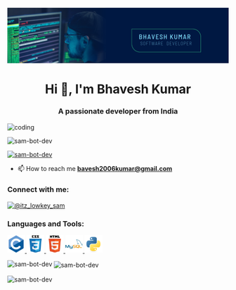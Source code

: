 ![logo](https://github.com/Sam-bot-dev/Sam-bot-dev/blob/main/Blue%20And%20Green%20Professional%20Technology%20LinkedIn%20Banner_20241020_003215_0000.png)
<h1 align="center">Hi 👋, I'm Bhavesh Kumar</h1>
<h3 align="center">A passionate developer from India</h3>
<img align="center" alt="coding" width="400" src="https://i.pinimg.com/originals/41/7e/be/417ebee986aec41629278b1e04cfbfe9.gif">
<p align="left"> <img src="https://komarev.com/ghpvc/?username=sam-bot-dev&label=Profile%20views&color=0e75b6&style=flat" alt="sam-bot-dev" /> </p>

<p align="left"> <a href="https://github.com/ryo-ma/github-profile-trophy"><img src="https://github-profile-trophy.vercel.app/?username=sam-bot-dev" alt="sam-bot-dev" /></a> </p>

- 📫 How to reach me **bavesh2006kumar@gmail.com**

<h3 align="left">Connect with me:</h3>
<p align="left">
<a href="[https://instagram.com/@codeninja0](https://www.instagram.com/codeninja0?igsh=dWF5cm9xeGhlczc4&utm_source=qr" target="blank"><img align="center" src="https://raw.githubusercontent.com/rahuldkjain/github-profile-readme-generator/master/src/images/icons/Social/instagram.svg" alt="@itz_lowkey_sam" height="30" width="40" /></a>
</p>

<h3 align="left">Languages and Tools:</h3>
<p align="left"> <a href="https://www.cprogramming.com/" target="_blank" rel="noreferrer"> <img src="https://raw.githubusercontent.com/devicons/devicon/master/icons/c/c-original.svg" alt="c" width="40" height="40"/> </a> <a href="https://www.w3schools.com/css/" target="_blank" rel="noreferrer"> <img src="https://raw.githubusercontent.com/devicons/devicon/master/icons/css3/css3-original-wordmark.svg" alt="css3" width="40" height="40"/> </a> <a href="https://www.w3.org/html/" target="_blank" rel="noreferrer"> <img src="https://raw.githubusercontent.com/devicons/devicon/master/icons/html5/html5-original-wordmark.svg" alt="html5" width="40" height="40"/> </a> <a href="https://www.mysql.com/" target="_blank" rel="noreferrer"> <img src="https://raw.githubusercontent.com/devicons/devicon/master/icons/mysql/mysql-original-wordmark.svg" alt="mysql" width="40" height="40"/> </a> <a href="https://www.python.org" target="_blank" rel="noreferrer"> <img src="https://raw.githubusercontent.com/devicons/devicon/master/icons/python/python-original.svg" alt="python" width="40" height="40"/> </a> </p>

<p><img align="left" src="https://github-readme-stats.vercel.app/api/top-langs?username=sam-bot-dev&show_icons=true&locale=en&layout=compact" alt="sam-bot-dev" /></p>

<p>&nbsp;<img align="center" src="https://github-readme-stats.vercel.app/api?username=sam-bot-dev&show_icons=true&locale=en" alt="sam-bot-dev" /></p>

<p><img align="center" src="https://github-readme-streak-stats.herokuapp.com/?user=sam-bot-dev&" alt="sam-bot-dev" /></p>


